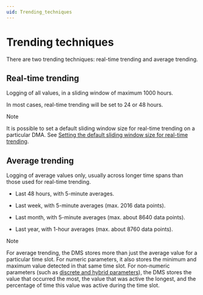 ```yaml
---
uid: Trending_techniques
---
```


# Trending techniques

There are two trending techniques: real-time trending and average trending.

## Real-time trending

Logging of all values, in a sliding window of maximum 1000 hours.

In most cases, real-time trending will be set to 24 or 48 hours.

> [!NOTE]
> It is possible to set a default sliding window size for real-time trending on a particular DMA. See [Setting the default sliding window size for real-time trending](xref:Setting_the_default_sliding_window_size_for_real-time_trending#setting-the-default-sliding-window-size-for-real-time-trending).

## Average trending

Logging of average values only, usually across longer time spans than those used for real-time trending.

- Last 48 hours, with 5-minute averages.

- Last week, with 5-minute averages (max. 2016 data points).

- Last month, with 5-minute averages (max. about 8640 data points).

- Last year, with 1-hour averages (max. about 8760 data points).

> [!NOTE]
> For average trending, the DMS stores more than just the average value for a particular time slot. For numeric parameters, it also stores the minimum and maximum value detected in that same time slot. For non-numeric parameters (such as [discrete and hybrid parameters](xref:Discrete_analog_and_hybrid_parameters)), the DMS stores the value that occurred the most, the value that was active the longest, and the percentage of time this value was active during the time slot.
